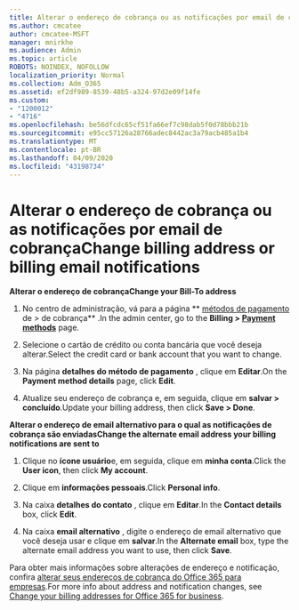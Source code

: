 ```yaml
---
title: Alterar o endereço de cobrança ou as notificações por email de cobrança
ms.author: cmcatee
author: cmcatee-MSFT
manager: mnirkhe
ms.audience: Admin
ms.topic: article
ROBOTS: NOINDEX, NOFOLLOW
localization_priority: Normal
ms.collection: Adm_O365
ms.assetid: ef2df989-8539-48b5-a324-97d2e09f14fe
ms.custom:
- "1200012"
- "4716"
ms.openlocfilehash: be56dfcdc65cf51fa66ef7c98dab5f0d78bbb21b
ms.sourcegitcommit: e95cc57126a28766adec8442ac3a79acb485a1b4
ms.translationtype: MT
ms.contentlocale: pt-BR
ms.lasthandoff: 04/09/2020
ms.locfileid: "43198734"
---
```

# <a name="change-billing-address-or-billing-email-notifications"></a><span data-ttu-id="70f57-102">Alterar o endereço de cobrança ou as notificações por email de cobrança</span><span class="sxs-lookup"><span data-stu-id="70f57-102">Change billing address or billing email notifications</span></span>

<span data-ttu-id="70f57-103">**Alterar o endereço de cobrança**</span><span class="sxs-lookup"><span data-stu-id="70f57-103">**Change your Bill-To address**</span></span>

1. <span data-ttu-id="70f57-104">No centro de administração, vá para a página \*\* [métodos de pagamento](https://go.microsoft.com/fwlink/p/?linkid=2018806) de > de cobrança\*\* .</span><span class="sxs-lookup"><span data-stu-id="70f57-104">In the admin center, go to the **Billing > [Payment methods](https://go.microsoft.com/fwlink/p/?linkid=2018806)** page.</span></span>

2. <span data-ttu-id="70f57-105">Selecione o cartão de crédito ou conta bancária que você deseja alterar.</span><span class="sxs-lookup"><span data-stu-id="70f57-105">Select the credit card or bank account that you want to change.</span></span>

3. <span data-ttu-id="70f57-106">Na página **detalhes do método de pagamento** , clique em **Editar**.</span><span class="sxs-lookup"><span data-stu-id="70f57-106">On the **Payment method details** page, click **Edit**.</span></span>

4. <span data-ttu-id="70f57-107">Atualize seu endereço de cobrança e, em seguida, clique em **salvar > concluído**.</span><span class="sxs-lookup"><span data-stu-id="70f57-107">Update your billing address, then click **Save > Done**.</span></span>

<span data-ttu-id="70f57-108">**Alterar o endereço de email alternativo para o qual as notificações de cobrança são enviadas**</span><span class="sxs-lookup"><span data-stu-id="70f57-108">**Change the alternate email address your billing notifications are sent to**</span></span> 

1. <span data-ttu-id="70f57-109">Clique no **ícone usuário**e, em seguida, clique em **minha conta**.</span><span class="sxs-lookup"><span data-stu-id="70f57-109">Click the **User icon**, then click **My account**.</span></span>

2. <span data-ttu-id="70f57-110">Clique em **informações pessoais**.</span><span class="sxs-lookup"><span data-stu-id="70f57-110">Click **Personal info**.</span></span>

3. <span data-ttu-id="70f57-111">Na caixa **detalhes do contato** , clique em **Editar**.</span><span class="sxs-lookup"><span data-stu-id="70f57-111">In the **Contact details** box, click **Edit**.</span></span>

4. <span data-ttu-id="70f57-112">Na caixa **email alternativo** , digite o endereço de email alternativo que você deseja usar e clique em **salvar**.</span><span class="sxs-lookup"><span data-stu-id="70f57-112">In the **Alternate email** box, type the alternate email address you want to use, then click **Save**.</span></span>

<span data-ttu-id="70f57-113">Para obter mais informações sobre alterações de endereço e notificação, confira [alterar seus endereços de cobrança do Office 365 para empresas](https://docs.microsoft.com/microsoft-365/commerce/billing-and-payments/change-your-billing-addresses?view=o365-worldwide).</span><span class="sxs-lookup"><span data-stu-id="70f57-113">For more info about address and notification changes, see [Change your billing addresses for Office 365 for business](https://docs.microsoft.com/microsoft-365/commerce/billing-and-payments/change-your-billing-addresses?view=o365-worldwide).</span></span>

